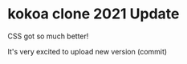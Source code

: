 # kokoa clone 2021 Update

 CSS got so much better! 

 It's very excited to upload new version (commit)